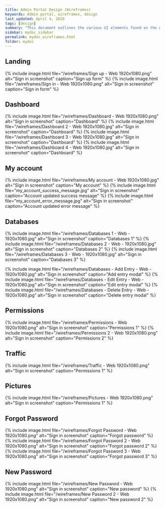 ```yaml
---
title: Admin Portal Design (Wireframes)
keywords: Admin portal, wireframes, design
last_updated: April 4, 2020
tags: [design]
summary: "This document outlines the various UI elements found on the Admnin portal"
sidebar: mydoc_sidebar
permalink: mydoc_wireframes.html
folder: mydoc
---
```


## Landing
{% include image.html file="/wireframes/Sign up - Web 1920x1080.png" alt="Sign in screenshot" caption="Sign up form" %}
{% include image.html file="/wireframes/Sign in - Web 1920x1080.png" alt="Sign in screenshot" caption="Sign in form" %}
## Dashboard
{% include image.html file="/wireframes/Dashboard - Web 1920x1080.png" alt="Sign in screenshot" caption="Dashboard" %}
{% include image.html file="/wireframes/Dashboard 2 - Web 1920x1080.jpg" alt="Sign in screenshot" caption="Dashboard" %}
{% include image.html file="/wireframes/Dashboard 3 - Web 1920x1080.jpg" alt="Sign in screenshot" caption="Dashboard" %}
{% include image.html file="/wireframes/Dashboard 4 - Web 1920x1080.jpg" alt="Sign in screenshot" caption="Dashboard" %}

## My account
{% include image.html file="/wireframes/My account - Web 1920x1080.jpg" alt="Sign in screenshot" caption="My account" %}
{% include image.html file="my_account_success_message.jpg" alt="Sign in screenshot" caption="Account updated success message" %}
{% include image.html file="my_account_error_message.jpg" alt="Sign in screenshot" caption="Account updated error message" %}

## Databases
{% include image.html file="/wireframes/Databases 1 - Web - 1920x1080.jpg" alt="Sign in screenshot" caption="Databases 1" %}
{% include image.html file="/wireframes/Databases 2 - Web - 1920x1080.jpg" alt="Sign in screenshot" caption="Databases 2" %}
{% include image.html file="/wireframes/Databases 3 - Web - 1920x1080.jpg" alt="Sign in screenshot" caption="Databases 3" %}

{% include image.html file="/wireframes/Databases - Add Entry - Web - 1920x1080.jpg" alt="Sign in screenshot" caption="Add entry modal" %}
{% include image.html file="/wireframes/Databases - Edit Entry - Web - 1920x1080.jpg" alt="Sign in screenshot" caption="Edit entry modal" %}
{% include image.html file="/wireframes/Databases - Delete Entry - Web - 1920x1080.jpg" alt="Sign in screenshot" caption="Delete entry modal" %}

## Permissions
{% include image.html file="/wireframes/Permissions - Web 1920x1080.png" alt="Sign in screenshot" caption="Permissions 1" %}
{% include image.html file="/wireframes/Permissions 2 - Web 1920x1080.png" alt="Sign in screenshot" caption="Permissions 2" %}

## Traffic
{% include image.html file="/wireframes/Traffic - Web 1920x1080.png" alt="Sign in screenshot" caption="Permissions 1" %}

## Pictures
{% include image.html file="/wireframes/Pictures - Web 1920x1080.png" alt="Sign in screenshot" caption="Permissions 1" %}

## Forgot Password
{% include image.html file="/wireframes/Forgot Password - Web 1920x1080.png" alt="Sign in screenshot" caption="Forgot password" %}
{% include image.html file="/wireframes/Forgot Password 2 - Web 1920x1080.png" alt="Sign in screenshot" caption="Forgot password 2" %}
{% include image.html file="/wireframes/Forgot Password 3 - Web 1920x1080.png" alt="Sign in screenshot" caption="Forgot password 3" %}

## New Password
{% include image.html file="/wireframes/New Password - Web 1920x1080.png" alt="Sign in screenshot" caption="New password" %}
{% include image.html file="/wireframes/New Password 2 - Web 1920x1080.png" alt="Sign in screenshot" caption="New password 2" %}
